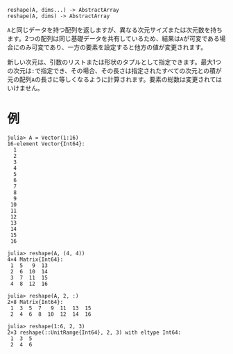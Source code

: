 ```
reshape(A, dims...) -> AbstractArray
reshape(A, dims) -> AbstractArray
```

`A`と同じデータを持つ配列を返しますが、異なる次元サイズまたは次元数を持ちます。2つの配列は同じ基礎データを共有しているため、結果は`A`が可変である場合にのみ可変であり、一方の要素を設定すると他方の値が変更されます。

新しい次元は、引数のリストまたは形状のタプルとして指定できます。最大1つの次元は`:`で指定でき、その場合、その長さは指定されたすべての次元との積が元の配列`A`の長さに等しくなるように計算されます。要素の総数は変更されてはいけません。

# 例

```jldoctest
julia> A = Vector(1:16)
16-element Vector{Int64}:
  1
  2
  3
  4
  5
  6
  7
  8
  9
 10
 11
 12
 13
 14
 15
 16

julia> reshape(A, (4, 4))
4×4 Matrix{Int64}:
 1  5   9  13
 2  6  10  14
 3  7  11  15
 4  8  12  16

julia> reshape(A, 2, :)
2×8 Matrix{Int64}:
 1  3  5  7   9  11  13  15
 2  4  6  8  10  12  14  16

julia> reshape(1:6, 2, 3)
2×3 reshape(::UnitRange{Int64}, 2, 3) with eltype Int64:
 1  3  5
 2  4  6
```
